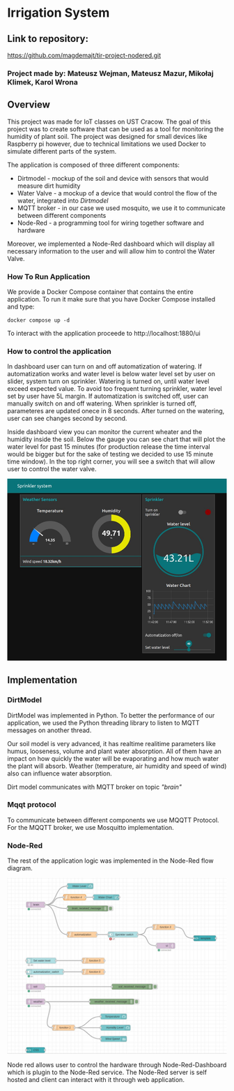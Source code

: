 # Irrigation System

## Link to repository:
https://github.com/magdemajt/tir-project-nodered.git

### Project made by: Mateusz Wejman, Mateusz Mazur, Mikołaj Klimek, Karol Wrona

## Overview

This project was made for IoT classes on UST Cracow. The goal of this project was to create software that can be used as a tool for monitoring the humidity of plant soil. The project was designed for small devices like Raspberry pi however, due to technical limitations we used Docker to simulate different parts of the system.

The application is composed of three different components:
- Dirtmodel - mockup of the soil and device with sensors that would measure dirt humidity
- Water Valve - a mockup of a device that would control the flow of the water, integrated into *Dirtmodel*
- MQTT broker - in our case we used mosquito, we use it to communicate between different components
- Node-Red - a programming tool for wiring together software and hardware

Moreover, we implemented a Node-Red dashboard which will display all necessary information to the user and will allow him to control the Water Valve.

### How To Run Application

We provide a Docker Compose container that contains the entire application. To run it make sure that you have Docker Compose installed and type:

```
docker compose up -d
```

To interact with the application proceede to http://localhost:1880/ui

### How to control the application

In dashboard user can turn on and off automatization of watering. If automatization works and water level is below water level set by user on slider, system turn on sprinkler. Watering is turned on, until water level exceed expected value. To avoid too frequent turning sprinkler, water level set by user have 5L margin. If automatization is switched off, user can manually switch on and off watering. When sprinkler is turned off, parameteres are updated onece in 8 seconds. After turned on the watering, user can see changes second by second.  

Inside dashboard view you can monitor the current wheater and the humidity inside the soil. Below the gauge you can see chart that will plot the water level for past 15 minutes (for production release the time interval would be bigger but for the sake of testing we decided to use 15 minute time window). In the top right corner, you will see a switch that will allow user to control the water valve.

![dashboard](./dashboard.jpg)

## Implementation

### DirtModel

DirtModel was implemented in Python. To better the performance of our application, we used the Python threading library to listen to MQTT messages on another thread.

Our soil model is very advanced, it has realtime realitime parameters like humus, looseness, volume and plant water absorption. All of them have an impact on how quickly the water will be evaporating and how much water the plant will absorb. Weather (temperature, air humidity and speed of wind) also can influence water absorption.

Dirt model communicates with MQTT broker on topic *"brain"*

### Mqqt protocol

To communicate between different components we use MQQTT Protocol. For the MQQTT broker, we use Mosquitto implementation.

### Node-Red

The rest of the application logic was implemented in the Node-Red flow diagram.

![flow](./flow.jpg)

Node red allows user to control the hardware through Node-Red-Dashboard which is plugin to the Node-Red service. The Node-Red server is self hosted and client can interact with it through web application.
